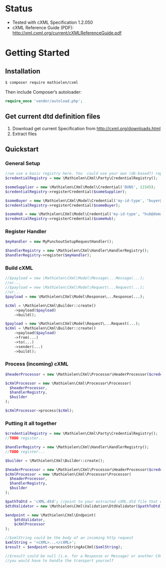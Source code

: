 # Status
* Tested with cXML Specification 1.2.050
* cXML Reference Guide (PDF): http://xml.cxml.org/current/cXMLReferenceGuide.pdf

# Getting Started
## Installation
```bash
$ composer require mathielen/cxml
```

Then include Composer’s autoloader:

```php
require_once 'vendor/autoload.php';
```

## Get current dtd definition files
1. Download get current Specification from http://cxml.org/downloads.html
2. Extract files

## Quickstart

### General Setup
```php
//we use a basic registry here. You  could use your own (db-based?) repository that implements CredentialRepositoryInterface
$credentialRegistry = new \Mathielen\CXml\Party\CredentialRegistry();

$someSupplier = new \Mathielen\CXml\Model\Credential('DUNS', 12345);
$credentialRegistry->registerCredential($someSupplier);

$someBuyer = new \Mathielen\CXml\Model\Credential('my-id-type', "buyer@domain.com");
$credentialRegistry->registerCredential($someBuyer);

$someHub = new \Mathielen\CXml\Model\Credential('my-id-type', "hub@domain.com", "abracadabra");
$credentialRegistry->registerCredential($someHub);
```

### Register Handler

```php
$myHandler = new MyPunchoutSetupRequestHandler();

$handlerRegistry = new \Mathielen\CXml\Handler\HandlerRegistry();
$handlerRegistry->register($myHandler);
```

### Build cXML

```php
//$payload = new \Mathielen\CXml\Model\Message\...Message(...);
//or...
//$payload = new \Mathielen\CXml\Model\Request\...Request(...);
//or...
$payload = new \Mathielen\CXml\Model\Response\...Response(...);

$cXml = \Mathielen\CXml\Builder::create()
    ->payload($payload)
    ->build();

$payload = new \Mathielen\CXml\Model\Request\...Request(...);
$cXml = \Mathielen\CXml\Builder::create()
    ->payload($payload)
    ->from(...)
    ->to(...)
    ->sender(...)
    ->build();
```

### Process (incoming) cXML
```php
$headerProcessor = new \Mathielen\CXml\Processor\HeaderProcessor($credentialRegistry);

$cXmlProcessor = new \Mathielen\CXml\Processor\Processor(
  $headerProcessor, 
  $handlerRegistry,
  $builder
);

$cXmlProcessor->process($cXml);
```

### Putting it all together

```php
$credentialRegistry = new \Mathielen\CXml\Party\CredentialRegistry();
//TODO register...

$handlerRegistry = new \Mathielen\CXml\Handler\HandlerRegistry();
//TODO register...

$builder = \Mathielen\CXml\Builder::create();

$headerProcessor = new \Mathielen\CXml\Processor\HeaderProcessor($credentialRegistry);
$cXmlProcessor = new \Mathielen\CXml\Processor\Processor(
  $headerProcessor, 
  $handlerRegistry,
  $builder
);

$pathToDtd = 'cXML.dtd'; //point to your extracted cXML.dtd file that was downloaded from cxml.org
$dtdValidator = new \Mathielen\CXml\Validation\DtdValidator($pathToDtd);

$endpoint = new \Mathielen\CXml\Endpoint(
    $dtdValidator,
    $cXmlProcessor
);

//$xmlString could be the body of an incoming http request
$xmlString = '<cXML>...</cXML>';
$result = $endpoint->processStringAsCXml($xmlString);

//$result could be null (i.e. for a Response or Message) or another CXml object which would be the Response to a Request
//you would have to handle the transport yourself
```
